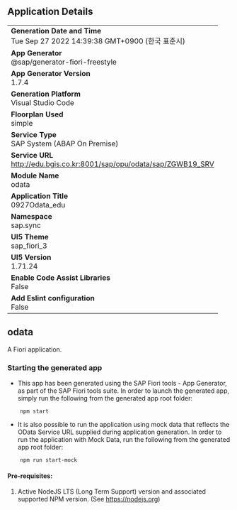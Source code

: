 ## Application Details
|               |
| ------------- |
|**Generation Date and Time**<br>Tue Sep 27 2022 14:39:38 GMT+0900 (한국 표준시)|
|**App Generator**<br>@sap/generator-fiori-freestyle|
|**App Generator Version**<br>1.7.4|
|**Generation Platform**<br>Visual Studio Code|
|**Floorplan Used**<br>simple|
|**Service Type**<br>SAP System (ABAP On Premise)|
|**Service URL**<br>http://edu.bgis.co.kr:8001/sap/opu/odata/sap/ZGWB19_SRV
|**Module Name**<br>odata|
|**Application Title**<br>0927Odata_edu|
|**Namespace**<br>sap.sync|
|**UI5 Theme**<br>sap_fiori_3|
|**UI5 Version**<br>1.71.24|
|**Enable Code Assist Libraries**<br>False|
|**Add Eslint configuration**<br>False|

## odata

A Fiori application.

### Starting the generated app

-   This app has been generated using the SAP Fiori tools - App Generator, as part of the SAP Fiori tools suite.  In order to launch the generated app, simply run the following from the generated app root folder:

```
    npm start
```

- It is also possible to run the application using mock data that reflects the OData Service URL supplied during application generation.  In order to run the application with Mock Data, run the following from the generated app root folder:

```
    npm run start-mock
```

#### Pre-requisites:

1. Active NodeJS LTS (Long Term Support) version and associated supported NPM version.  (See https://nodejs.org)


